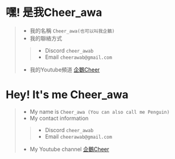 嘿!  是我Cheer_awa
=
> - 我的名稱 `Cheer_awa(也可以叫我企鵝)`
> - 我的聯絡方式
>> - Discord `cheer_awab`
>> - Email `cheerawab@gmail.com`
> - 我的Youtube頻道 [企鵝Cheer](https://www.youtube.com/channel/UCTnkkh9LJU-K-VxqHRmglMQ/)

Hey! It's me Cheer_awa
=
> - My name is `Cheer_awa (You can also call me Penguin)`
> - My contact information
>> - Discord `cheer_awab`
>> - Email `cheerawab@gmail.com`
> - My Youtube channel [企鵝Cheer](https://www.youtube.com/channel/UCTnkkh9LJU-K-VxqHRmglMQ/)
